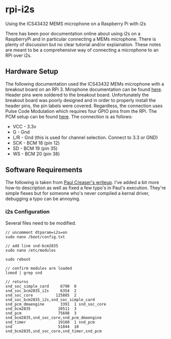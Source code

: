# rpi-i2s
Using the ICS43432 MEMS microphone on a Raspberry Pi with i2s

There has been poor documentation online about using i2s on a RaspberryPi and in particular connecting a MEMs microphone.  There is plenty of discussion but no clear tutorial and/or explaination.  These notes are meant to be a comprehensive way of connecting a microphone to an RPi over i2s.

## Hardware Setup

The following documentation used the ICS43432 MEMs microphone with a breakout board on an RPi 3.  Mirophone documentation can be found [here](https://www.embeddedmasters.com/datasheets/embedded/EMMIC-ICS43432-DS.pdf).  Header pins were soldered to the breakout board.  Unfortunately the breakout board was poorly designed and in order to properly install the header pins, the pin labels were covered.  Regardless, the connection uses Pulse Code Modulation which requires four GPIO pins from the RPi.  The PCM setup can be found [here](https://pinout.xyz/pinout/pcm).  The connection is as follows:

- VCC - 3.3v
- G - Gnd
- L/R - Gnd (this is used for channel selection. Connect to 3.3 or GND)
- SCK - BCM 18 (pin 12)
- SD - BCM 19 (pin 35)
- WS - BCM 20 (pin 38)

## Software Requirements

The following is taken from [Paul Creaser's writeup](https://paulcreaser.wordpress.com/2015/11/01/mems-mic-module/).  I've added a bit more how-to description as well as fixed a few typo's in Paul's execution.  They're simple fiexes but for someone who's never compiled a kernal driver, debugging a typo can be annoying.

### i2s Configuration
Several files need to be modified.  

```
// uncomment dtparam=i2s=on
sudo nano /boot/config.txt

// add line snd-bcm2835
sudo nano /etc/modules

sudo reboot

// confirm modules are loaded
lsmod | grep snd

// returns
snd_soc_simple_card     6790  0 
snd_soc_bcm2835_i2s     6354  2 
snd_soc_core          125885  2 snd_soc_bcm2835_i2s,snd_soc_simple_card
snd_pcm_dmaengine       3391  1 snd_soc_core
snd_bcm2835            20511  3 
snd_pcm                75698  3 snd_bcm2835,snd_soc_core,snd_pcm_dmaengine
snd_timer              19160  1 snd_pcm
snd                    51844  10 snd_bcm2835,snd_soc_core,snd_timer,snd_pcm
```
